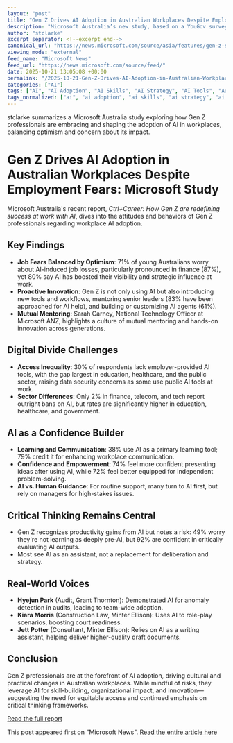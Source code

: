 ```yaml
---
layout: "post"
title: "Gen Z Drives AI Adoption in Australian Workplaces Despite Employment Fears: Microsoft Study"
description: "Microsoft Australia’s new study, based on a YouGov survey of 575 early-career professionals, reveals Gen Z is leading AI adoption in the workplace. While young employees express concerns about AI's impact on job security, they are using the technology to gain influence, foster innovation, and build critical skills—despite uneven access across sectors."
author: "stclarke"
excerpt_separator: <!--excerpt_end-->
canonical_url: "https://news.microsoft.com/source/asia/features/gen-z-staff-lead-workplace-ai-adoption-despite-job-fears-microsoft-australia-study/"
viewing_mode: "external"
feed_name: "Microsoft News"
feed_url: "https://news.microsoft.com/source/feed/"
date: 2025-10-21 13:05:08 +00:00
permalink: "/2025-10-21-Gen-Z-Drives-AI-Adoption-in-Australian-Workplaces-Despite-Employment-Fears-Microsoft-Study.html"
categories: ["AI"]
tags: ["AI", "AI Adoption", "AI Skills", "AI Strategy", "AI Tools", "Australia", "Automation", "Company News", "Critical Thinking", "Digital Divide", "Early Career Professionals", "Gen Z", "Microsoft Australia", "News", "Organizational Change", "Survey", "Technology Culture", "Workforce Development", "Workplace Innovation"]
tags_normalized: ["ai", "ai adoption", "ai skills", "ai strategy", "ai tools", "australia", "automation", "company news", "critical thinking", "digital divide", "early career professionals", "gen z", "microsoft australia", "news", "organizational change", "survey", "technology culture", "workforce development", "workplace innovation"]
---
```


stclarke summarizes a Microsoft Australia study exploring how Gen Z professionals are embracing and shaping the adoption of AI in workplaces, balancing optimism and concern about its impact.<!--excerpt_end-->

# Gen Z Drives AI Adoption in Australian Workplaces Despite Employment Fears: Microsoft Study

Microsoft Australia's recent report, *Ctrl+Career: How Gen Z are redefining success at work with AI*, dives into the attitudes and behaviors of Gen Z professionals regarding workplace AI adoption.

## Key Findings

- **Job Fears Balanced by Optimism**: 71% of young Australians worry about AI-induced job losses, particularly pronounced in finance (87%), yet 80% say AI has boosted their visibility and strategic influence at work.
- **Proactive Innovation**: Gen Z is not only using AI but also introducing new tools and workflows, mentoring senior leaders (83% have been approached for AI help), and building or customizing AI agents (61%).
- **Mutual Mentoring**: Sarah Carney, National Technology Officer at Microsoft ANZ, highlights a culture of mutual mentoring and hands-on innovation across generations.

## Digital Divide Challenges

- **Access Inequality**: 30% of respondents lack employer-provided AI tools, with the gap largest in education, healthcare, and the public sector, raising data security concerns as some use public AI tools at work.
- **Sector Differences**: Only 2% in finance, telecom, and tech report outright bans on AI, but rates are significantly higher in education, healthcare, and government.

## AI as a Confidence Builder

- **Learning and Communication**: 38% use AI as a primary learning tool; 79% credit it for enhancing workplace communication.
- **Confidence and Empowerment**: 74% feel more confident presenting ideas after using AI, while 72% feel better equipped for independent problem-solving.
- **AI vs. Human Guidance**: For routine support, many turn to AI first, but rely on managers for high-stakes issues.

## Critical Thinking Remains Central

- Gen Z recognizes productivity gains from AI but notes a risk: 49% worry they're not learning as deeply pre-AI, but 92% are confident in critically evaluating AI outputs.
- Most see AI as an assistant, not a replacement for deliberation and strategy.

## Real-World Voices

- **Hyejun Park** (Audit, Grant Thornton): Demonstrated AI for anomaly detection in audits, leading to team-wide adoption.
- **Kiara Morris** (Construction Law, Minter Ellison): Uses AI to role-play scenarios, boosting court readiness.
- **Jett Potter** (Consultant, Minter Ellison): Relies on AI as a writing assistant, helping deliver higher-quality draft documents.

## Conclusion

Gen Z professionals are at the forefront of AI adoption, driving cultural and practical changes in Australian workplaces. While mindful of risks, they leverage AI for skill-building, organizational impact, and innovation—suggesting the need for equitable access and continued emphasis on critical thinking frameworks.

[Read the full report](https://sourceasia.thesourcemediaassets.com/2025/10/MIC2319-Ctrl-Career-Report-1.pdf)

This post appeared first on "Microsoft News". [Read the entire article here](https://news.microsoft.com/source/asia/features/gen-z-staff-lead-workplace-ai-adoption-despite-job-fears-microsoft-australia-study/)
